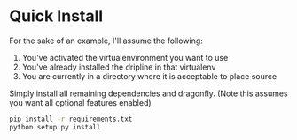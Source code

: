 # Quick Install

For the sake of an example, I'll assume the following:

1. You've activated the virtualenvironment you want to use
1. You've already installed the dripline in that virtualenv
1. You are currently in a directory where it is acceptable to place source

Simply install all remaining dependencies and dragonfly.
(Note this assumes you want all optional features enabled)
```bash
pip install -r requirements.txt
python setup.py install
```

